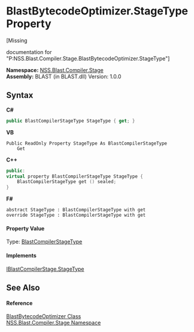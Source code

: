 # BlastBytecodeOptimizer.StageType Property 
 

\[Missing <summary> documentation for "P:NSS.Blast.Compiler.Stage.BlastBytecodeOptimizer.StageType"\]

**Namespace:**&nbsp;<a href="f44e629d-16ad-ce78-c6d1-bb239589698b.md">NSS.Blast.Compiler.Stage</a><br />**Assembly:**&nbsp;BLAST (in BLAST.dll) Version: 1.0.0

## Syntax

**C#**<br />
``` C#
public BlastCompilerStageType StageType { get; }
```

**VB**<br />
``` VB
Public ReadOnly Property StageType As BlastCompilerStageType
	Get
```

**C++**<br />
``` C++
public:
virtual property BlastCompilerStageType StageType {
	BlastCompilerStageType get () sealed;
}
```

**F#**<br />
``` F#
abstract StageType : BlastCompilerStageType with get
override StageType : BlastCompilerStageType with get
```


#### Property Value
Type: <a href="8569acda-f166-9d3f-d233-4b299d5ef06b.md">BlastCompilerStageType</a>

#### Implements
<a href="a882727d-c6e5-ed0f-af46-b7915e62d60e.md">IBlastCompilerStage.StageType</a><br />

## See Also


#### Reference
<a href="3c88c385-f617-4ff2-ff74-813cacf02b66.md">BlastBytecodeOptimizer Class</a><br /><a href="f44e629d-16ad-ce78-c6d1-bb239589698b.md">NSS.Blast.Compiler.Stage Namespace</a><br />